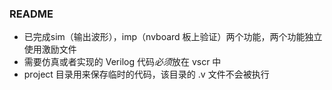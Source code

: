 ### README

* 已完成sim（输出波形），imp（nvboard 板上验证）两个功能，两个功能独立使用激励文件
* 需要仿真或者实现的 Verilog 代码*必须*放在 vscr 中
* project 目录用来保存临时的代码，该目录的 .v 文件不会被执行